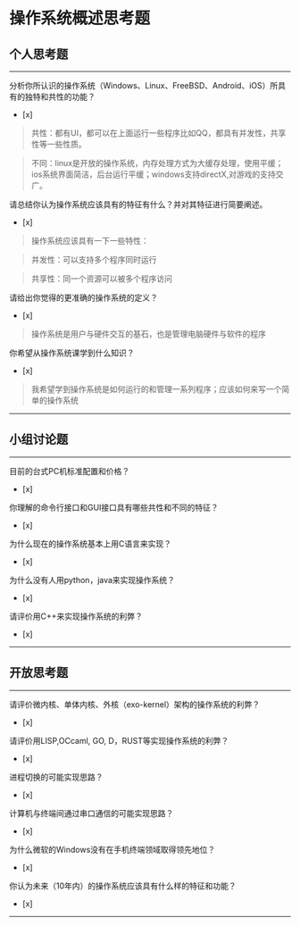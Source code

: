 # 操作系统概述思考题

## 个人思考题

---

分析你所认识的操作系统（Windows、Linux、FreeBSD、Android、iOS）所具有的独特和共性的功能？
- [x]  

> 共性：都有UI，都可以在上面运行一些程序比如QQ，都具有并发性，共享性等一些性质。

> 不同：linux是开放的操作系统，内存处理方式为大缓存处理，使用平缓；ios系统界面简洁，后台运行平缓；windows支持directX,对游戏的支持交广。

请总结你认为操作系统应该具有的特征有什么？并对其特征进行简要阐述。
- [x]  

> 操作系统应该具有一下一些特性：

> 并发性：可以支持多个程序同时运行

> 共享性：同一个资源可以被多个程序访问

请给出你觉得的更准确的操作系统的定义？
- [x]  

> 操作系统是用户与硬件交互的基石，也是管理电脑硬件与软件的程序

你希望从操作系统课学到什么知识？
- [x]  

> 我希望学到操作系统是如何运行的和管理一系列程序；应该如何来写一个简单的操作系统

---

## 小组讨论题

---

目前的台式PC机标准配置和价格？
- [x]  

> 

你理解的命令行接口和GUI接口具有哪些共性和不同的特征？
- [x]  

> 

为什么现在的操作系统基本上用C语言来实现？
- [x]  

>  

为什么没有人用python，java来实现操作系统？
- [x]  

>  

请评价用C++来实现操作系统的利弊？
- [x]  

>  

---

## 开放思考题

---

请评价微内核、单体内核、外核（exo-kernel）架构的操作系统的利弊？
- [x]  

>  

请评价用LISP,OCcaml, GO, D，RUST等实现操作系统的利弊？
- [x]  

>  

进程切换的可能实现思路？
- [x]  

>  

计算机与终端间通过串口通信的可能实现思路？
- [x]  

>  

为什么微软的Windows没有在手机终端领域取得领先地位？
- [x]  

>  

你认为未来（10年内）的操作系统应该具有什么样的特征和功能？
- [x]  

>  

---
